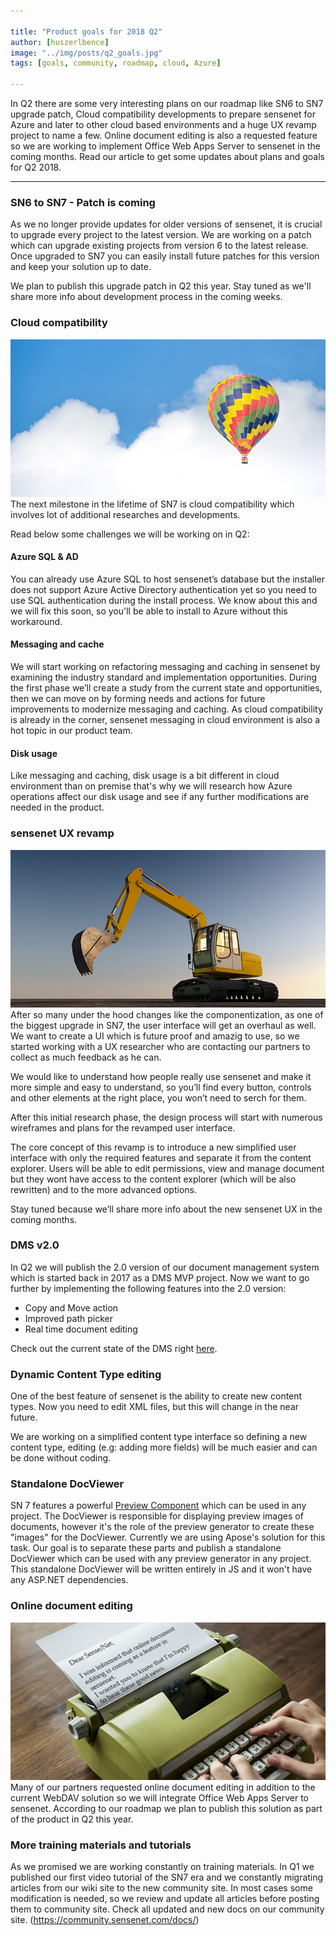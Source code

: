 ```yaml
---

title: "Product goals for 2018 Q2"
author: [huszerlbence]
image: "../img/posts/q2_goals.jpg"
tags: [goals, community, roadmap, cloud, Azure]

---
```


In Q2 there are some very interesting plans on our roadmap like SN6 to SN7 upgrade patch, Cloud compatibility developments to prepare sensenet for Azure and later to other cloud based environments and a huge UX revamp project to name a few. Online document editing is also a requested feature so we are working to implement Office Web Apps Server to sensenet in the coming months. Read our article to get some updates about plans and goals for Q2 2018.

---

### SN6 to SN7 - Patch is coming

As we no longer provide updates for older versions of sensenet, it is crucial to upgrade every project to the latest version. We are working on a patch which can upgrade existing projects from version 6 to the latest release. Once upgraded to SN7 you can easily install future patches for this version and keep your solution up to date.

We plan to publish this upgrade patch in Q2 this year. Stay tuned as we'll share more info about development process in the coming weeks.

### Cloud compatibility
![Cloud compatibility](/img/posts/cloud_compatibility.jpg "sensenet goes to cloud")
The next milestone in the lifetime of SN7 is cloud compatibility which involves lot of additional researches and developments. 

Read below some challenges we will be working on in Q2:

#### Azure SQL & AD
You can already use Azure SQL to host sensenet’s database but the installer does not support Azure Active Directory authentication yet so you need to use SQL authentication during the install process. We know about this and we will fix this soon, so you'll be able to install to Azure without this workaround.

#### Messaging and cache
We will start working on refactoring messaging and caching in sensenet by examining the industry standard and implementation opportunities. During the first phase we’ll create a study from the current state and opportunities, then we can move on by forming needs and actions for future improvements to modernize messaging and caching. As cloud compatibility is already in the corner, sensenet messaging in cloud environment is also a hot topic in our product team.

#### Disk usage
Like messaging and caching, disk usage is a bit different in cloud environment than on premise that's why we will research how Azure operations affect our disk usage and see if any further modifications are needed in the product.


### sensenet UX revamp
![UX revamp](/img/posts/excavator.jpg "UX revamp")
After so many under the hood changes like the componentization, as one of the biggest upgrade in SN7, the user interface will get an overhaul as well. 
We want to create a UI which is future proof and amazig to use, so we started working with a UX researcher who are contacting our partners to collect as much feedback as he can.

We would like to understand how people really use sensenet and make it more simple and easy to understand, so you’ll find every button, controls and other elements at the right place, you won’t need to serch for them.

After this initial research phase, the design process will start with numerous wireframes and plans for the revamped user interface.

The core concept of this revamp is to introduce a new simplified user interface with only the required features and separate it from the content explorer.
Users will be able to edit permissions, view and manage document but they wont have access to the content explorer (which will be also rewritten) and to the more advanced options.

Stay tuned because we’ll share more info about the new sensenet UX in the coming months.


### DMS v2.0
In Q2 we will publish the 2.0 version of our document management system which is started back in 2017 as a DMS MVP project. Now we want to go further by implementing the following features into the 2.0 version:
- Copy and Move action
- Improved path picker
- Real time document editing

Check out the current state of the DMS right [here](https://github.com/SenseNet/sn-dms-demo).

### Dynamic Content Type editing

One of the best feature of sensenet is the ability to create new content types.
Now you need to edit XML files, but this will change in the near future.

We are working on a simplified content type interface so defining a new content type, editing (e.g: adding more fields) will be much easier and can be done without coding.

### Standalone DocViewer

SN 7 features a powerful [Preview Component](https://github.com/SenseNet/sn-preview) which can be used in any project. The DocViewer is responsible for displaying preview images of documents, however it's the role of the preview generator to create these "images" for the DocViewer. Currently we are using Apose's solution for this task.
Our goal is to separate these parts and publish a standalone DocViewer which can be used with any preview generator in any project. This standalone DocViewer will be written entirely in JS and it won't have any ASP.NET dependencies.

### Online document editing
![Online editing](/img/posts/online_doc_edit_typewriter.jpg "Online editing")
Many of our partners requested online document editing in addition to the current WebDAV solution so we will integrate Office Web Apps Server to sensenet. According to our roadmap we plan to publish this solution as part of the product in Q2 this year.

### More training materials and tutorials
As we promised we are working constantly on training materials. 
In Q1 we published our first video tutorial of the SN7 era and we constantly migrating articles from our wiki site to the new community site. In most cases some modification is needed, so we review and update all articles before posting them to community site. Check all updated and new docs on our community site. (https://community.sensenet.com/docs/)

